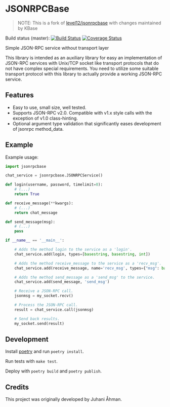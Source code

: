 # JSONRPCBase

> NOTE: This is a fork of [level12/jsonrpcbase](https://github.com/level12/jsonrpcbase/) with changes maintained by KBase

Build status (master):
[![Build Status](https://travis-ci.org/kbase/relation_engine_importers.svg?branch=master)](https://travis-ci.org/kbase/relation_engine_importers)
[![Coverage Status](https://coveralls.io/repos/github/kbase/relation_engine_importers/badge.svg)](https://coveralls.io/github/kbase/relation_engine_importers)

Simple JSON-RPC service without transport layer

This library is intended as an auxiliary library for easy an implementation of JSON-RPC services with Unix/TCP socket
like transport protocols that do not have complex special requirements. You need to utilize some suitable transport
protocol with this library to actually provide a working JSON-RPC service.

## Features

- Easy to use, small size, well tested.
- Supports JSON-RPC v2.0. Compatible with v1.x style calls with the exception of v1.0 class-hinting.
- Optional argument type validation that significantly eases development of jsonrpc method_data.

## Example

Example usage:

```py
import jsonrpcbase

chat_service = jsonrpcbase.JSONRPCService()

def login(username, password, timelimit=0):
    # (...)
    return True

def receive_message(**kwargs):
    # (...)
    return chat_message

def send_message(msg):
    # (...)
    pass

if __name__ == '__main__':

    # Adds the method login to the service as a 'login'.
    chat_service.add(login, types=[basestring, basestring, int])

    # Adds the method receive_message to the service as a 'recv_msg'.
    chat_service.add(receive_message, name='recv_msg', types={"msg": basestring, "id": int})

    # Adds the method send_message as a 'send_msg' to the service.
    chat_service.add(send_message, 'send_msg')

    # Receive a JSON-RPC call.
    jsonmsg = my_socket.recv()

    # Process the JSON-RPC call.
    result = chat_service.call(jsonmsg)

    # Send back results.
    my_socket.send(result)
```

## Development

Install [poetry](https://python-poetry.org/) and run `poetry install`.

Run tests with `make test`.

Deploy with `poetry build` and `poetry publish`.

## Credits

This project was originally developed by Juhani Åhman.
